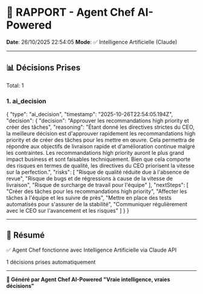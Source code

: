 # 🤖 RAPPORT - Agent Chef AI-Powered

**Date**: 26/10/2025 22:54:05
**Mode**: ✅ Intelligence Artificielle (Claude)

---

## 📊 Décisions Prises

Total: 1


### 1. ai_decision

{
  "type": "ai_decision",
  "timestamp": "2025-10-26T22:54:05.194Z",
  "decision": {
    "decision": "Approuver les recommandations high priority et créer des tâches",
    "reasoning": "Étant donné les directives strictes du CEO, la meilleure décision est d'approuver rapidement les recommandations high priority et de créer des tâches pour les mettre en œuvre. Cela permettra de répondre aux objectifs de livraison rapide et d'amélioration continue malgré les contraintes. Les recommandations high priority auront le plus grand impact business et sont faisables techniquement. Bien que cela comporte des risques en termes de qualité, les directives du CEO priorisent la vitesse sur la perfection.",
    "risks": [
      "Risque de qualité réduite due à l'absence de revue",
      "Risque de bugs et de régressions à cause de la vitesse de livraison",
      "Risque de surcharge de travail pour l'équipe"
    ],
    "nextSteps": [
      "Créer des tâches pour les recommandations high priority",
      "Affecter les tâches à l'équipe et les suivre de près",
      "Mettre en place des tests automatisés pour s'assurer de la stabilité",
      "Communiquer régulièrement avec le CEO sur l'avancement et les risques"
    ]
  }
}


---

## 🎯 Résumé

✅ Agent Chef fonctionne avec Intelligence Artificielle via Claude API

1 décisions prises automatiquement

---

**🤖 Généré par Agent Chef AI-Powered**
**"Vraie intelligence, vraies décisions"**
